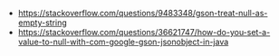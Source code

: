 - https://stackoverflow.com/questions/9483348/gson-treat-null-as-empty-string
- https://stackoverflow.com/questions/36621747/how-do-you-set-a-value-to-null-with-com-google-gson-jsonobject-in-java
